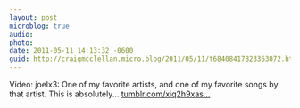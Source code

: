 ```yaml
---
layout: post
microblog: true
audio: 
photo: 
date: 2011-05-11 14:13:32 -0600
guid: http://craigmcclellan.micro.blog/2011/05/11/t68408417823363072.html
---
```

Video: joelx3: One of my favorite artists, and one of my favorite songs by that artist. This is absolutely... [tumblr.com/xiq2h9xas...](http://tumblr.com/xiq2h9xasu)
